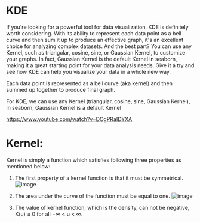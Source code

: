 # KDE
If you're looking for a powerful tool for data visualization, KDE is definitely worth considering. With its ability to represent each data point as a bell curve and then sum it up to produce an effective graph, it's an excellent choice for analyzing complex datasets. And the best part? You can use any Kernel, such as triangular, cosine, sine, or Gaussian Kernel, to customize your graphs. In fact, Gaussian Kernel is the default Kernel in seaborn, making it a great starting point for your data analysis needs. Give it a try and see how KDE can help you visualize your data in a whole new way.

Each data point is represented as a bell curve (aka kernel) and then summed up together to produce final graph.

For KDE, we can use any Kernel (triangular, cosine, sine, Gaussian Kernel), in seaborn, Gaussian Kernel is a default Kernel

https://www.youtube.com/watch?v=DCgPRaIDYXA

# Kernel:
Kernel is simply a function which satisfies following three properties as mentioned below:
1. The first property of a kernel function is that it must be symmetrical.
   ![image](https://github.com/philoma/ML-Projects-Notebooks/assets/87674698/d14d057c-376e-4285-822e-bff3bad90980)

2. The area under the curve of the function must be equal to one.
   ![image](https://github.com/philoma/ML-Projects-Notebooks/assets/87674698/4e66c121-26e6-4d0e-a9bb-88dda9ca2e4b)
3. The value of kernel function, which is the density, can not be negative, K(u) ≥ 0 for all −∞ < u < ∞.
